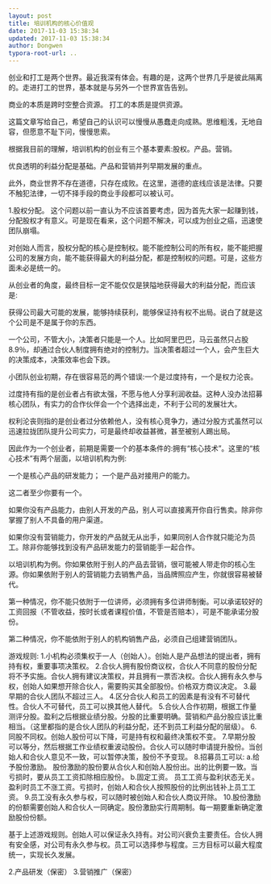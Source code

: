 ```yaml
---
layout: post
title: 培训机构的核心价值观
date: 2017-11-03 15:38:34
updated: 2017-11-03 15:38:34
author: Dongwen
typora-root-url: ..
---
```




创业和打工是两个世界。最近我深有体会。有趣的是，这两个世界几乎是彼此隔离的。走进打工的世界，基本就是与另外一个世界宣告告别。

商业的本质是跨时空整合资源。
打工的本质是提供资源。

这篇文章写给自己，希望自己的认识可以慢慢从愚蠢走向成熟。思维粗浅，无地自容，但愿意不耻下问，慢慢思索。

根据我目前的理解，培训机构的创业有三个基本要素:股权。产品。营销。

优良透明的利益分配是基础。产品和营销并列早期发展的重点。

此外，商业世界不存在道德，只存在成败。在这里，道德的底线应该是法律。只要不触犯法律，一切不择手段的商业手段都可以被认可。

1.股权分配。
这个问题以前一直认为不应该首要考虑，因为首先大家一起赚到钱，分配股权才有意义。可是现在看来，这个问题不解决，可以成为创业之癌，迅速使团队崩塌。

对创始人而言，股权分配的核心是控制权。能不能控制公司的所有权，能不能把握公司的发展方向，能不能获得最大的利益分配，都是控制权的问题。可是，这些方面未必是统一的。

从创业者的角度，最终目标一定不能仅仅是狭隘地获得最大的利益分配，而应该是:

获得公司最大可能的发展，能够持续获利，能够保证持有权不出局。说白了就是这个公司是不是属于你的东西。

一个公司，不管大小，决策者只能是一个人。比如阿里巴巴，马云虽然只占股8.9％，却通过合伙人制度拥有绝对的控制力。当决策者超过一个人，会产生巨大的决策成本，决策效率也会下跌。

小团队创业初期，存在很容易范的两个错误:一个是过度持有，一个是权力沦丧。

过度持有指的是创业者占有欲太强，不愿与他人分享利润收益。这种人没办法招募核心团队，有实力的合作伙伴会一个个选择出走，不利于公司的发展壮大。

权利沦丧则指的是创业者过分依赖他人，没有核心竞争力，通过分股方式虽然可以迅速拉拢团队提升公司实力，可是最终却收益甚微，甚至被别人踢出局。

因此作为一个创业者，前期是需要一个的基本条件的:拥有“核心技术”。这里的“核心技术”有两个层面，以培训机构为例:

一个是核心产品的研发能力；
一个是产品对接用户的能力。

这二者至少你要有一个。

如果你没有产品能力，由别人开发的产品，别人可以直接离开你自行售卖。除非你掌握了别人不具备的用户渠道。

如果你没有营销能力，你开发的产品就无从出手，如果同别人合作就只能沦为员工。除非你能够找到没有产品研发能力的营销能手一起合作。

以培训机构为例。你如果依附于别人的产品去营销，很可能被人带走你的核心生源。你如果依附于别人的营销能力去销售产品，当品牌照应产生，你就很容易被替代。

第一种情况，你不能只依附于一位讲师，必须拥有多位讲师制衡。可以承诺较好的工资回报（不管收益，按时长或者课程价值，不管是否赔本），可是不能承诺分股份。

第二种情况，你不能依附于别人的机构销售产品，必须自己组建营销团队。

游戏规则:
1.小机构必须集权于一人（创始人）。创始人是产品想法的提出者，拥有持有权，重要事项决策权。
2.合伙人拥有股份商议权，合伙人不同意的股份分配将不予实施。合伙人拥有建议决策权，并且拥有一票否决权。合伙人拥有永久参与权，创始人如果想开除合伙人，需要购买其全部股份。价格双方商议决定。
3.最早期的合伙人团队不超过三人。
4.区分合伙人和员工的因素是有没有不可替代性。合伙人不可替代，员工可以换其他人替代。
5.合伙人合作初期，根据工作量测评分股。盈利之后根据业绩分股。分股的比重要明确。营销和产品分股应该比重相当。（这里都指的是合伙人团队的利益分配，还不到员工利益分配的层级）。
6.同股不同权。创始人股份可以下降，可是持有权和最终决策权不变。
7.早期分股可以等分，然后根据工作业绩权重波动股份。合伙人可以随时申请提升股份。当创始人和合伙人意见不一致，可以暂停决策，股份不予变现。
8.招募员工可以:
a.给予股份激励。
股份激励的股份要从合伙人和创始人股份出。出的比例要一致。当亏损时，要从员工工资扣除相应股份。
b.固定工资。
员工工资与盈利状态无关。盈利时员工不涨工资。亏损时，创始人和合伙人按照股份的比例出钱补上员工工资。
9.员工没有永久参与权，可以随时被创始人和合伙人商议开除。
10.股份激励的份额需要创始人和合伙人一同确定。股份激励实行周期制。每一期要重新确定激励股份份额。

基于上述游戏规则。创始人可以保证永久持有。对公司兴衰负主要责任。合伙人拥有安全感，对公司有永久参与权。员工可以选择参与程度。三方目标可以最大程度统一，实现长久发展。

2.产品研发（保密）
3.营销推广（保密）